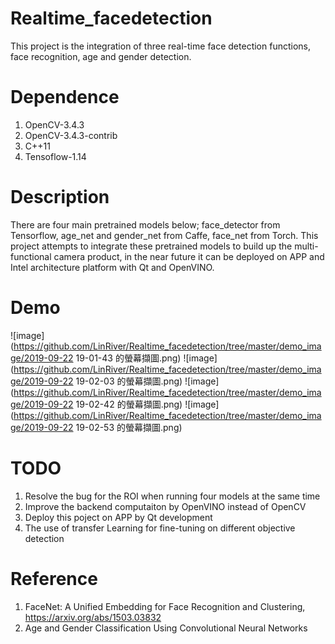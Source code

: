 # Realtime_facedetection
This project is the integration of three real-time face detection functions, face recognition, age and gender detection.

# Dependence
1. OpenCV-3.4.3
2. OpenCV-3.4.3-contrib
3. C++11
4. Tensoflow-1.14

# Description
There are four main pretrained models below; 
face_detector from Tensorflow, age_net and gender_net from Caffe, face_net from Torch.
This project attempts to integrate these pretrained models to build up the multi-functional camera product,
in the near future it can be deployed on APP and Intel architecture platform with Qt and OpenVINO.

# Demo
![image](https://github.com/LinRiver/Realtime_facedetection/tree/master/demo_image/2019-09-22 19-01-43 的螢幕擷圖.png)
![image](https://github.com/LinRiver/Realtime_facedetection/tree/master/demo_image/2019-09-22 19-02-03 的螢幕擷圖.png)
![image](https://github.com/LinRiver/Realtime_facedetection/tree/master/demo_image/2019-09-22 19-02-42 的螢幕擷圖.png)
![image](https://github.com/LinRiver/Realtime_facedetection/tree/master/demo_image/2019-09-22 19-02-53 的螢幕擷圖.png)

# TODO
1. Resolve the bug for the ROI when running four models at the same time
2. Improve the backend computaiton by OpenVINO instead of OpenCV
3. Deploy this poject on APP by Qt development
4. The use of transfer Learning for fine-tuning on different objective detection

# Reference
1. FaceNet: A Unified Embedding for Face Recognition and Clustering, https://arxiv.org/abs/1503.03832
2. Age and Gender Classification Using Convolutional Neural Networks
